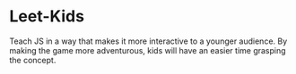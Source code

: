 # Leet-Kids
Teach JS in a way that makes it more interactive to a younger audience. By making the game more adventurous, kids will have an easier time grasping the concept.
